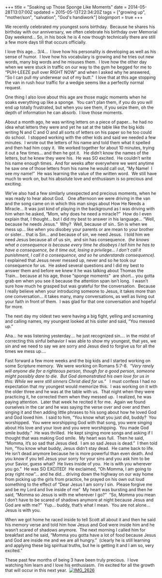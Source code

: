 +++
title = "Soaking up Those Sponge Like Moments"
date = 2014-05-28T13:07:00Z
updated = 2015-05-13T22:34:20Z
tags = ["growing up", "mother/son", "salvation", "God's handiwork"]
blogimport = true 
+++

We recently celebrated my youngest sons birthday.&#160; Because he shares his birthday with our anniversary, we often celebrate his birthday over Memorial Day weekend… So, in his book he is 4 now though technically there are still a few more days till that occurs officially.&#160; 

I love this age… 3/4...&#160; I love how his personality is developing as well as his sense of humor.&#160; I love how his vocabulary is growing and he tries out new words, many big words and he misuses them.&#160; I love how the other day when we were stuck in traffic on our way to the gym he begged for me to “PUH-LEEZE pull over RIGHT NOW” and when I asked why he answered, “So I can pull my underwear out of my butt.”&#160; I love that at this age stopping the van in rush hour traffic for a wedgie seems like a perfectly normal request.&#160; 

One thing I also love about this age are those magic moments when he soaks everything up like a sponge.&#160; You can’t plan them, if you do you will end up totally frustrated, but when you see them, if you seize them, oh the depth of information he can absorb.&#160; I love those moments.&#160; 

About a month ago, he was writing letters on a piece of paper… he had no idea what letters they were and yet he sat at the table like the big kids writing N and C and O and all sorts of letters on his paper so he too could do school.&#160; I stopped working with the other kids and said we needed a few minutes.&#160; I wrote out the letters of his name and told them what it spelled and then had him copy it.&#160; We worked together for about 10 minutes, trying it out a few times… and then he got it.&#160;&#160; He didn’t know the names of the letters, but he knew they were his.&#160; He was SO excited.&#160; He couldn’t write his name enough times.&#160; And for weeks after everywhere we went anytime he saw one of those letters from his name he would call out, “My Name!&#160; I see my name!”&#160; He was learning the value of the written word.&#160; We still have much to work on, but his absolute love and enthusiasm is so precious and exciting.&#160; 

We’ve also had a few similarly unexpected and precious moments, when he was ready to hear about God.&#160;&#160; One afternoon we were driving in the van and the song came on in which this man sings about How He Needs a Miracle… It was just kind of playing in the background as I was driving with him when he asked, “Mom, why does he need a miracle?”&#160; How do I even explain that, I thought… but I did my best to answer in his language… “Well, because he needs Jesus.”&#160; Why?&#160; Well, because of sin.. Sin is when we mess up… like when you disobey your parents or are mean to your brother or sister… that is Sin… and because of sin, we need Jesus.&#160; I told him we need Jesus because all of us sin,&#160; and sin has consequence.&#160; (_he knows what a consequence is because every time he disobeys I tell him he has to have a consequence, be it time out, losing a privilege… I don’t call it punishment, I call it a consequence, and so he understands consequence).&#160;_ I explained that Jesus never messed up, never and so he took our consequence for us.&#160; He asked several questions and I did my best to answer them and before we knew it he was talking about Thomas the Train… because at his age, those “sponge moments”&#160; are short… you gotta grab em when you see it because the attention span isn’t long.&#160; I wasn’t sure how much he grasped but was grateful for the conversation.&#160; Because I really believe when your introducing someone to Jesus, it takes more than one conversation… it takes many, many conversations, as well as living out your faith in front of them.&#160; I was glad for that one conversation and hopeful for more.&#160; 

The next day my oldest two were having a big fight, yelling and screaming and calling names, my youngest looked at his sister and said, “You messed up.”&#160; 

Aha… he was listening yesterday…. he just recognized sin…. in the midst of correcting this sinful behavior I was able to show my youngest, that yes, we sin and we need to say we are sorry and Jesus died to forgive us for all the times we mess up…. 

Fast forward a few more weeks and the big kids and I started working on some Scripture memory.&#160; We were working on Romans 5:7-8.&#160; _“Very rarely will anyone die for a righteous person, though for a good person, someone might possibly dare to die.&#160; But God demonstrated his own love for us in this: While we were still sinners Christ died for us.”&#160;&#160;_ I must confess I had no expectation that my youngest would memorize this.&#160; I was working on it with the older three and he was at the table with us.&#160; That night when they were practicing it, he corrected them when they messed up.&#160; I realized, he was paying attention.&#160; Later that week he recited it for me.&#160; Again we found ourselves in the car and he was saying the verse over and over and then singing it and then adding little phrases to his song about how he loved God and God loved him.&#160; I said to him, “You know what you just did, buddy?&#160; You worshipped.&#160; You were worshipping God with that song, you were singing about His love and your love and you were worshipping.&#160; You made God smile buddy.”&#160; He was thrilled.&#160; He kept singing more songs and asking if I thought that was making God smile.&#160; My heart was full.&#160; Then he said, “Momma, it’s so sad that Jesus died.&#160; I am so sad Jesus is dead.”&#160; I then told him, “You know what buddy, Jesus didn’t stay dead.&#160; He came back to life.&#160; He isn’t dead anymore because he is more powerful than even death. And you know if you tell Jesus your sorry for your sins and you ask him to be your Savior, guess what?&#160; He lives inside of you.&#160; He is with you wherever you go.”&#160; He was SO EXCITED!&#160; He exclaimed, “Oh Momma, I am going to pray right now”… and he did… driving down the highway on our way home from picking up the girls from practice, he prayed on his own out loud something to the effect of “Dear Jesus I am sorry I sin.&#160; Please forgive me and be my Lord and live inside of me”&#160; My heart was bursting and then he said, “Momma so Jesus is with me wherever I go?”&#160; “So, Momma you mean I don’t have to be scared of shadows anymore at night because Jesus and God are with me?”&#160; Yup… buddy, that’s what I mean.&#160; You are not alone… Jesus is with you.&#160; 

When we got home he raced inside to tell Scott all about it and then he said his memory verse and told him how Jesus and God were inside him and he wasn’t scared of shadows anymore.&#160; The next morning I called him for breakfast and he said, “Momma you gotta have a lot of food because Jesus and God are inside me and we are all hungry.”&#160; (clearly he is still learning and applying these big spiritual truths, but he is getting it and I am so, very excited.”&#160; 

These past few months of being 3 have been truly precious.&#160; I love watching him learn and I love his enthusiasm.&#160; I’m excited for all the growth that will occur in this next year.&#160; [![IMG_2626](https://latc.s3.amazonaws.com/wp-content/uploads/2014/05/IMG_2626.jpg "IMG_2626")](https://latc.s3.amazonaws.com/wp-content/uploads/2014/05/IMG_2626.jpg)
